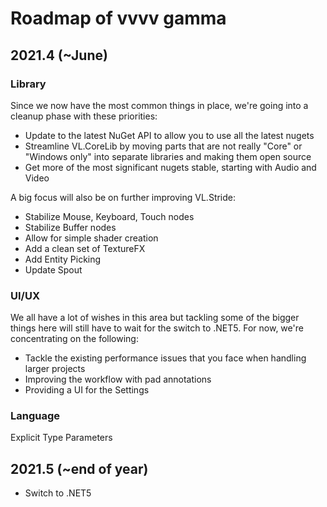 # Roadmap of vvvv gamma

## 2021.4 (~June)
### Library

Since we now have the most common things in place, we're going into a cleanup phase with these priorities:
* Update to the latest NuGet API to allow you to use all the latest nugets
* Streamline VL.CoreLib by moving parts that are not really "Core" or "Windows only" into separate libraries and making them open source
* Get more of the most significant nugets stable, starting with Audio and Video

A big focus will also be on further improving VL.Stride:
- Stabilize Mouse, Keyboard, Touch nodes
- Stabilize Buffer nodes
- Allow for simple shader creation
- Add a clean set of TextureFX
- Add Entity Picking
- Update Spout

### UI/UX

We all have a lot of wishes in this area but tackling some of the bigger things here will still have to wait for the switch to .NET5. For now, we're concentrating on the following:
* Tackle the existing performance issues that you face when handling larger projects
* Improving the workflow with pad annotations
* Providing a UI for the Settings

### Language

Explicit Type Parameters

## 2021.5 (~end of year)
* Switch to .NET5